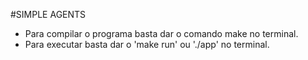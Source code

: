 #SIMPLE AGENTS
- Para compilar o programa basta dar o comando make no terminal.
- Para executar basta dar o 'make run' ou './app' no terminal.